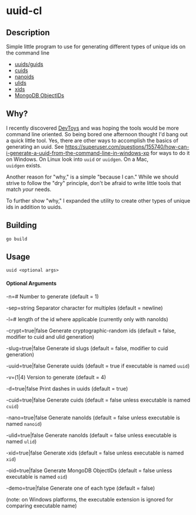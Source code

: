 # uuid-cl

## Description
Simple little program to use for generating different types of unique ids on the command line
* [uuids/guids](https://en.wikipedia.org/wiki/Universally_unique_identifier)
* [cuids](https://usecuid.org/)
* [nanoids](https://github.com/ai/nanoid)
* [ulids](https://github.com/ulid/spec)
* [xids](https://github.com/rs/xid)
* [MongoDB ObjectIDs](https://github.com/mongodb/mongo-go-driver/blob/v1/bson/primitive/objectid.go)


## Why?
I recently discovered [DevToys](https://github.com/veler/DevToys) and was hoping 
the tools would be more command line oriented. So being bored one 
afternoon thought I'd bang out a quick little tool. Yes, there are other
ways to accomplish the basics of generating an uuid. See https://superuser.com/questions/155740/how-can-i-generate-a-uuid-from-the-command-line-in-windows-xp
for ways to do it on Windows. On Linux look into ```uuid``` or ```uuidgen```. On a Mac,  
```uuidgen``` exists.

Another reason for "why," is a simple "because I can." While we should strive to 
follow the "dry" principle, don't be afraid to write little tools that
match _your_ needs.

To further show "why," I expanded the utility to create other types of unique ids in addition to uuids.

## Building

```go build```


## Usage
```uuid <optional args>```


#### Optional Arguments

-n=# Number to generate (default = 1) 

-sep=string Separator character for multiples (default = newline)

-l=# length of the id where applicable (currently only with nanoIds)

-crypt=true|false Generate cryptographic-random ids (default = false, modifier to cuid and ulid generation)

-slug=true|false Generate id slugs (default = false, modifier to cuid generation)

-uuid=true|false Generate uuids (default = true if executable is named ```uuid```)

-v=(1|4) Version to generate (default = 4)

-d=true|false Print dashes in uuids (default = true)

-cuid=true|false Generate cuids (default = false unless executable is named ```cuid```)

-nano=true|false Generate nanoIds (default = false unless executable is named ```nanoid```)

-ulid=true|false Generate nanoIds (default = false unless executable is named ```ulid```)

-xid=true|false Generate xids (default = false unless executable is named ```xid```)

-oid=true|false Generate MongoDB ObjectIDs (default = false unless executable is named ```oid```)

-demo=true|false Generate one of each type (default = false)

(note: on Windows platforms, the executable extension is ignored for comparing executable name)